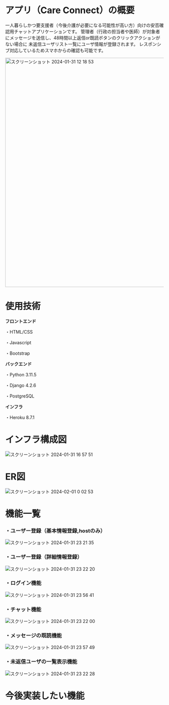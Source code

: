 # アプリ（Care Connect）の概要
一人暮らしかつ要支援者（今後介護が必要になる可能性が高い方）向けの安否確認用チャットアプリケーションです。
管理者（行政の担当者や医師）が対象者にメッセージを送信し、48時間以上返信or既読ボタンのクリックアクションがない場合に
未返信ユーザリスト一覧にユーザ情報が登録されます。
レスポンシブ対応しているためスマホからの確認も可能です。

<img width="729" alt="スクリーンショット 2024-01-31 12 18 53" src="https://github.com/kenzi1111/safety_systems/assets/88967765/318d133f-8446-4a81-b672-ee43d462206d">


# 使用技術
**フロントエンド**

・HTML/CSS

・Javascript

・Bootstrap

**バックエンド**

・Python 3.11.5

・Django 4.2.6

・PostgreSQL

**インフラ**

・Heroku 8.7.1

# インフラ構成図
![スクリーンショット 2024-01-31 16 57 51](https://github.com/kenzi1111/safety_systems/assets/88967765/92370f02-ba24-4623-b6e3-19a03552499e)


# ER図
![スクリーンショット 2024-02-01 0 02 53](https://github.com/kenzi1111/safety_systems/assets/88967765/cf8b816b-d011-4d40-b4ff-018d4164fa40)

# 機能一覧
### ・ユーザー登録（基本情報登録,hostのみ）
![スクリーンショット 2024-01-31 23 21 35](https://github.com/kenzi1111/safety_systems/assets/88967765/fb2d91c2-49ba-4382-a89d-1b40663382bf)

### ・ユーザー登録（詳細情報登録）
![スクリーンショット 2024-01-31 23 22 20](https://github.com/kenzi1111/safety_systems/assets/88967765/aa2efe99-4f89-42dd-8d4a-7cbf67f86cf6)

### ・ログイン機能
![スクリーンショット 2024-01-31 23 56 41](https://github.com/kenzi1111/safety_systems/assets/88967765/ac5b3102-5a57-4a33-b065-a497e89c48a7)

### ・チャット機能
![スクリーンショット 2024-01-31 23 22 00](https://github.com/kenzi1111/safety_systems/assets/88967765/fe55bdc5-976a-4d53-ab9a-14ed35195753)

### ・メッセージの既読機能
![スクリーンショット 2024-01-31 23 57 49](https://github.com/kenzi1111/safety_systems/assets/88967765/54a4d358-9baa-4c00-aa8e-1113cb1e6536)

### ・未返信ユーザの一覧表示機能
![スクリーンショット 2024-01-31 23 22 28](https://github.com/kenzi1111/safety_systems/assets/88967765/fc999f16-184f-468b-bef8-98a66e4ed871)


# 今後実装したい機能
